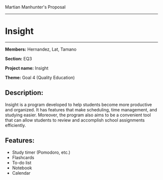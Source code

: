 Martian Manhunter's Proposal

---

# Insight

---

**Members:** Hernandez, Lat, Tamano

**Section:** EQ3

**Project name:** Insight

**Theme:** Goal 4 (Quality Education)

## Description:
Insight is a program developed to help students become more productive and organized. It has features that make scheduling, time management, and studying easier. Moreover, the program also aims to be a convenient tool that can allow students to review and accomplish school assignments efficiently.
    
## Features:
- Study timer (Pomodoro, etc.)
- Flashcards
- To-do list
- Notebook
- Calendar
